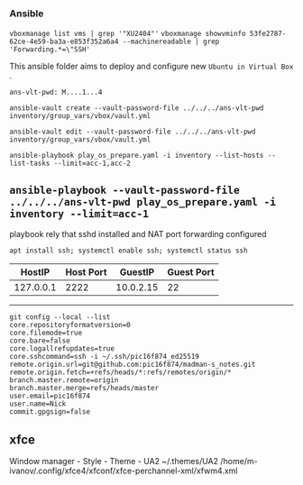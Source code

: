 ### Ansible

`vboxmanage list vms | grep '"XU2404"'`
`vboxmanage showvminfo 53fe2787-62ce-4e59-ba3a-e853f352a6a4 --machinereadable | grep 'Forwarding.*=\"SSH' `

This ansible folder aims to deploy and configure new `Ubuntu in Virtual Box` .

`ans-vlt-pwd: M....1...4`

`ansible-vault create --vault-password-file ../../../ans-vlt-pwd inventory/group_vars/vbox/vault.yml`

`ansible-vault edit --vault-password-file ../../../ans-vlt-pwd inventory/group_vars/vbox/vault.yml`

`ansible-playbook play_os_prepare.yaml -i inventory --list-hosts --list-tasks --limit=acc-1,acc-2`

`ansible-playbook --vault-password-file ../../../ans-vlt-pwd play_os_prepare.yaml -i inventory --limit=acc-1`
-----
playbook rely that sshd installed and NAT port forwarding configured

`apt install ssh; systemctl enable ssh; systemctl status ssh`

| HostIP   | Host Port | GuestIP   | Guest Port |
| ---      | ---       | ---       | ---
|127.0.0.1 | 2222      | 10.0.2.15 | 22 |

-----

```
git config --local --list
core.repositoryformatversion=0
core.filemode=true
core.bare=false
core.logallrefupdates=true
core.sshcommand=ssh -i ~/.ssh/pic16f874_ed25519
remote.origin.url=git@github.com:pic16f874/madman-s_notes.git
remote.origin.fetch=+refs/heads/*:refs/remotes/origin/*
branch.master.remote=origin
branch.master.merge=refs/heads/master
user.email=pic16f874
user.name=Nick
commit.gpgsign=false
```


## xfce
Window manager - Style - Theme - UA2
~/.themes/UA2
/home/m-ivanov/.config/xfce4/xfconf/xfce-perchannel-xml/xfwm4.xml
<property name="theme" type="string" value="UA2"/>
